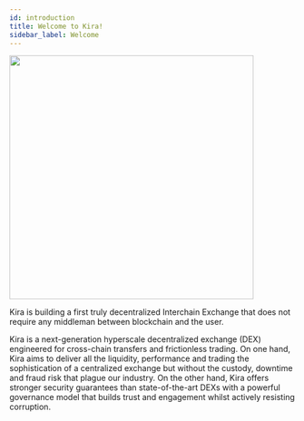 ```yaml
---
id: introduction
title: Welcome to Kira!
sidebar_label: Welcome
---
```

<img src="/img/KiraMain.png"  width="430">

Kira is building a first truly decentralized Interchain Exchange that does not require any middleman between blockchain and the user.

Kira is a next-generation hyperscale decentralized exchange (DEX)
engineered for cross-chain transfers and frictionless trading. On one
hand, Kira aims to deliver all the liquidity, performance and trading
the sophistication of a centralized exchange but without the custody,
downtime and fraud risk that plague our industry. On the other hand,
Kira offers stronger security guarantees than state-of-the-art DEXs
with a powerful governance model that builds trust and engagement
whilst actively resisting corruption.